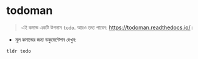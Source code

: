 # todoman

> এই কমান্ড একটি উপনাম `todo`.
> আরও তথ্য পাবেন: <https://todoman.readthedocs.io/>।

- মূল কমান্ডের জন্য ডকুমেন্টেশন দেখুন:

`tldr todo`
